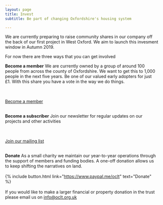 ```yaml
---
layout: page
title: Invest
subtitle: Be part of changing Oxfordshire's housing system

---
```

We are currently preparing to raise community shares in our company off the back of our first project in West Oxford. We aim to launch this invesment window in Autumn 2019.

For now there are three ways that you can get involved

**Become a member**
We are currently owned by a group of around 100 people from across the county of Oxfordshire. We want to get this to 1,000 people in the next five years. Be one of our valued early adopters for just £1. With this share you have a vote in the way we do things.

<br>
<br>
<a class="button btn" href="https://docs.google.com/forms/d/e/1FAIpQLSeLbTkhrvRbOnPlaPgvR28Shd2TvFixVSvpZsJvuWWnVINUQQ/viewform?usp=sf_link">Become a member</a>
<br>
<br>

**Become a subscriber**
Join our newsletter for regular updates on our projects and other activities

<br>
<br>
<a class="button btn" href="https://oclt.us7.list-manage.com/subscribe?u=705f7de83867afe997c4f8eba&id=03a63db2a8" target="_blank">Join our mailing list</a>
<br>
<br>

**Donate**
As a small charity we maintain our year-to-year operations through the support of members and funding bodies. A one-off donation allows us to keep shifting the narratives on land.
<br>
<br>
{% include button.html link="https://www.paypal.me/oclt" text="Donate" %}
<br>
<br>
If you would like to make a larger financial or property donation in the trust please email us on info@oclt.org.uk 